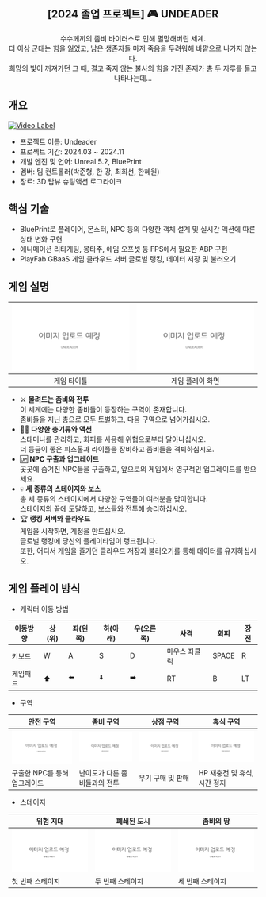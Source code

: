 <div align="center">
<h2>[2024 졸업 프로젝트] 🎮 UNDEADER</h2>
수수께끼의 좀비 바이러스로 인해 멸망해버린 세계.<br>
더 이상 군대는 힘을 잃었고, 남은 생존자들 마저 죽음을 두려워해 바깥으로 나가지 않는다.<br>
희망의 빛이 꺼져가던 그 때, 결코 죽지 않는 불사의 힘을 가진 존재가 총 두 자루를 들고 나타나는데...<br>
</div>

## 개요
[![Video Label](http://img.youtube.com/vi/s06XNfH2WD4/0.jpg)](https://youtu.be/s06XNfH2WD4)
- 프로젝트 이름: Undeader
- 프로젝트 기간: 2024.03 ~ 2024.11
- 개발 엔진 및 언어: Unreal 5.2, BluePrint
- 멤버: 팀 컨트롤러(박준형, 한 강, 최희선, 한혜원)
- 장르: 3D 탑뷰 슈팅액션 로그라이크

## 핵심 기술

- BluePrint로 플레이어, 몬스터, NPC 등의 다양한 객체 설계 및 실시간 액션에 따른 상태 변화 구현
- 애니메이션 리타게팅, 몽타주, 에임 오프셋 등 FPS에서 필요한 ABP 구현
- PlayFab GBaaS 게임 클라우드 서버 글로벌 랭킹, 데이터 저장 및 불러오기

## 게임 설명
|![image](/Source/Image/Black.png)|![image](/Source/Image/Black.png)|
|:---:|:---:|
|게임 타이틀|게임 플레이 화면|

- ⚔️ **몰려드는 좀비와 전투**<br>
이 세계에는 다양한 좀비들이 등장하는 구역이 존재합니다.<br>
좀비들을 지닌 총으로 모두 토벌하고, 다음 구역으로 넘어가십시오.
- 🏃‍♂️ **다양한 총기류와 액션**<br>
스태미나를 관리하고, 회피를 사용해 위협으로부터 달아나십시오.<br>
더 등급이 좋은 피스톨과 라이플을 장비하고 좀비들을 격퇴하십시오.
- 🆙 **NPC 구출과 업그레이드**<br>
곳곳에 숨겨진 NPC들을 구출하고, 앞으로의 게임에서 영구적인 업그레이드를 받으세요.
- 💀 **세 종류의 스테이지와 보스**<br>
총 세 종류의 스테이지에서 다양한 구역들이 여러분을 맞이합니다.<br>
스테이지의 끝에 도달하고, 보스들와 전투해 승리하십시오.
- 🏆 **랭킹 서버와 클라우드** <br>
게임을 시작하면, 계정을 만드십시오.<br>
글로벌 랭킹에 당신의 플레이타임이 랭크됩니다.<br>
또한, 어디서 게임을 즐기던 클라우드 저장과 불러오기를 통해 데이터를 유지하십시오.<br>

## 게임 플레이 방식
- 캐릭터 이동 방법

| 이동방향 | 상(위) | 좌(왼쪽) | 하(아래) | 우(오른쪽) | 사격 | 회피 | 장전 |
| --- | --- | --- | --- | --- | --- | --- | --- |
| 키보드 | W | A | S | D | 마우스 좌클릭 | SPACE | R |
| 게임패드 | ⬆️ | ⬅️ | ⬇️ | ➡️ | RT | B | LT |

- 구역

|안전 구역|좀비 구역|상점 구역|휴식 구역|
|---|---|---|---|
|![image](/Source/Image/Black.png)|![image](/Source/Image/Black.png)|![image](/Source/Image/Black.png)|![image](/Source/Image/Black.png)|
|구출한 NPC를 통해 업그레이드|난이도가 다른 좀비들과의 전투|무기 구매 및 판매|HP 재충전 및 휴식, 시간 정지|

- 스테이지

|위험 지대|폐쇄된 도시|좀비의 땅|
|---|---|---|
|![image](/Source/Image/Black.png)|![image](/Source/Image/Black.png)|![image](/Source/Image/Black.png)|
|첫 번째 스테이지|두 번째 스테이지|세 번째 스테이지|
